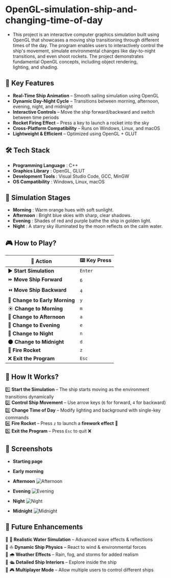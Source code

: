 # OpenGL-simulation-ship-and-changing-time-of-day
- This project is an interactive computer graphics simulation built using OpenGL that showcases a moving ship transitioning through different times of the day. The program enables users to interactively control the ship's movement, simulate environmental changes like day-to-night transitions, and even shoot rockets. The project demonstrates fundamental OpenGL concepts, including object rendering, lighting, and shading.

## 🌟 Key Features
- **Real-Time Ship Animation** – Smooth sailing simulation using OpenGL
- **Dynamic Day-Night Cycle** – Transitions between morning, afternoon, evening, night, and midnight
- **Interactive Controls** – Move the ship forward/backward and switch between time periods
- **Rocket Firing Effect** – Press a key to launch a rocket into the sky
- **Cross-Platform Compatibility** – Runs on Windows, Linux, and macOS
- **Lightweight & Efficient** – Optimized using OpenGL + GLUT

## 🛠️ Tech Stack
- **Programming Language** : C++
- **Graphics Library** : OpenGL, GLUT
- **Development Tools** : Visual Studio Code, GCC, MinGW
- **OS Compatibility** : Windows, Linux, macOS

## 🎨 Simulation Stages
- **Morning** : Warm orange hues with soft sunlight.
- **Afternoon** : Bright blue skies with sharp, clear shadows.
- **Evening** : Shades of red and purple bathe the ship in golden light.
- **Night** : A starry sky illuminated by the moon reflects on the calm water.

## 🎮 How to Play?

| 🎯 **Action**                | ⌨️ **Key Press** |
|-----------------------------|----------------|
| ▶️ **Start Simulation**       | `Enter`        |
| ⏩ **Move Ship Forward**       | `6`            |
| ⏪ **Move Ship Backward**      | `4`            |
| 🌅 **Change to Early Morning** | `y`            |
| ☀️ **Change to Morning**       | `m`            |
| 🌇 **Change to Afternoon**     | `a`            |
| 🌆 **Change to Evening**       | `e`            |
| 🌙 **Change to Night**         | `n`            |
| 🌑 **Change to Midnight**      | `d`            |
| 🚀 **Fire Rocket**            | `z`            |
| ❌ **Exit the Program**        | `Esc`          |


## 🎯 How It Works?

1️⃣ **Start the Simulation** – The ship starts moving as the environment transitions dynamically  
2️⃣ **Control Ship Movement** – Use arrow keys (`6` for forward, `4` for backward)  
3️⃣ **Change Time of Day** – Modify lighting and background with single-key commands  
4️⃣ **Fire Rocket** – Press `z` to launch a **firework effect** 🚀  
5️⃣ **Exit the Program** – Press `Esc` to quit ❌  

## 📸 Screenshots
- **Starting page**
  



- **Early morning**





- **Afternoon**
  ![Afternoon](https://github.com/user-attachments/assets/113549ce-2b10-43dc-a92e-44275336e959)




- **Evening**
  ![Evening](https://github.com/user-attachments/assets/36651192-9ef4-422e-b6a6-4d42acfbcb7c)




- **Night**
  ![Night](https://github.com/user-attachments/assets/d4779781-1030-4c07-938d-1b091ee9ac35)

 


- **Midnight**
  ![Midnight](https://github.com/user-attachments/assets/a71167b8-6fc2-4522-87e0-0f4c67205ee1)




## 🚀 Future Enhancements  

🔹 🌊 **Realistic Water Simulation** – Advanced wave effects & reflections  
🔹 ⛵ **Dynamic Ship Physics** – React to wind & environmental forces  
🔹 🌧️ **Weather Effects** – Rain, fog, and storms for added realism  
🔹 🛳️ **Detailed Ship Interiors** – Explore inside the ship  
🔹 🎮 **Multiplayer Mode** – Allow multiple users to control different ships  

